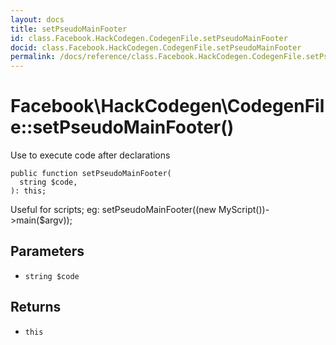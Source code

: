 ```yaml
---
layout: docs
title: setPseudoMainFooter
id: class.Facebook.HackCodegen.CodegenFile.setPseudoMainFooter
docid: class.Facebook.HackCodegen.CodegenFile.setPseudoMainFooter
permalink: /docs/reference/class.Facebook.HackCodegen.CodegenFile.setPseudoMainFooter/
---
```

# Facebook\\HackCodegen\\CodegenFile::setPseudoMainFooter()




Use to execute code after declarations




``` Hack
public function setPseudoMainFooter(
  string $code,
): this;
```




Useful for scripts; eg:
setPseudoMainFooter((new MyScript())->main($argv));




## Parameters




+ ` string $code `




## Returns




* ` this `